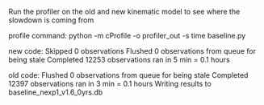 Run the profiler on the old and new kinematic model to see where the slowdown is coming from


profile command:
python -m cProfile -o profiler_out -s time baseline.py


new code:
Skipped 0 observations
Flushed 0 observations from queue for being stale
Completed 12253 observations
ran in 5 min = 0.1 hours

old code:
Flushed 0 observations from queue for being stale
Completed 12397 observations
ran in 3 min = 0.1 hours
Writing results to  baseline_nexp1_v1.6_0yrs.db